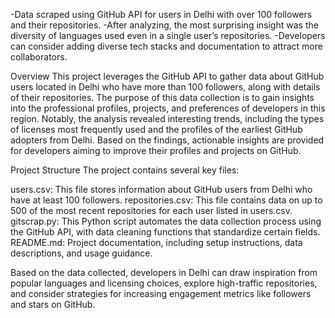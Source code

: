 -Data scraped using GitHub API for users in Delhi with over 100 followers and their repositories.
-After analyzing, the most surprising insight was the diversity of languages used even in a single user’s repositories.
-Developers can consider adding diverse tech stacks and documentation to attract more collaborators.

Overview
This project leverages the GitHub API to gather data about GitHub users located in Delhi who have more than 100 followers, along with details of their repositories. The purpose of this data collection is to gain insights into the professional profiles, projects, and preferences of developers in this region. Notably, the analysis revealed interesting trends, including the types of licenses most frequently used and the profiles of the earliest GitHub adopters from Delhi. Based on the findings, actionable insights are provided for developers aiming to improve their profiles and projects on GitHub.

Project Structure
The project contains several key files:

users.csv: This file stores information about GitHub users from Delhi who have at least 100 followers.
repositories.csv: This file contains data on up to 500 of the most recent repositories for each user listed in users.csv.
gitscrap.py: This Python script automates the data collection process using the GitHub API, with data cleaning functions that standardize certain fields.
README.md: Project documentation, including setup instructions, data descriptions, and usage guidance.

Based on the data collected, developers in Delhi can draw inspiration from popular languages and licensing choices, explore high-traffic repositories, and consider strategies for increasing engagement metrics like followers and stars on GitHub.


